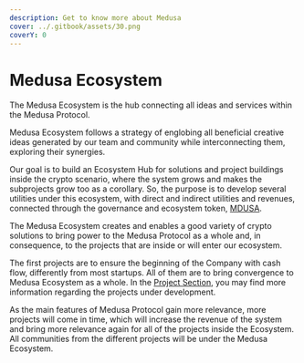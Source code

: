 ```yaml
---
description: Get to know more about Medusa
cover: ../.gitbook/assets/30.png
coverY: 0
---
```


# Medusa Ecosystem

The Medusa Ecosystem is the hub connecting all ideas and services within the Medusa Protocol.

Medusa Ecosystem follows a strategy of englobing all beneficial creative ideas generated by our team and community while interconnecting them, exploring their synergies.&#x20;

Our goal is to build an Ecosystem Hub for solutions and project buildings inside the crypto scenario, where the system grows and makes the subprojects grow too as a corollary. So, the purpose is to develop several utilities under this ecosystem, with direct and indirect utilities and revenues, connected through the governance and ecosystem token, [MDUSA](../mdusa-token/presenting-mdusa.md).

The Medusa Ecosystem creates and enables a good variety of crypto solutions to bring power to the Medusa Protocol as a whole and, in consequence, to the projects that are inside or will enter our ecosystem.

The first projects are to ensure the beginning of the Company with cash flow, differently from most startups. All of them are to bring convergence to Medusa Ecosystem as a whole. In the [Project Section](../projects/staking-as-a-service.md), you may find more information regarding the projects under development.&#x20;

As the main features of Medusa Protocol gain more relevance, more projects will come in time, which will increase the revenue of the system and bring more relevance again for all of the projects inside the Ecosystem. All communities from the different projects will be under the Medusa Ecosystem.
